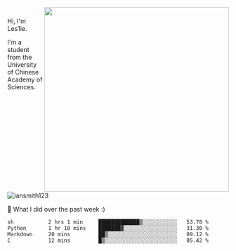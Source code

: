 <img align="right" src="https://github-readme-stats.vercel.app/api?username=iansmith123&show_icons=true&hide_border=true" width="420">

### 
Hi, I'm Les1ie. 

I'm a student from the University of Chinese Academy of Sciences.

<img src="https://komarev.com/ghpvc/?username=iansmith123" alt="iansmith123" />




🔭 What I did over the past week :)
<!--START_SECTION:waka-->
```text
sh           2 hrs 1 min     █████████████▒░░░░░░░░░░░   53.78 % 
Python       1 hr 10 mins    ███████▓░░░░░░░░░░░░░░░░░   31.30 % 
Markdown     20 mins         ██▒░░░░░░░░░░░░░░░░░░░░░░   09.12 % 
C            12 mins         █▒░░░░░░░░░░░░░░░░░░░░░░░   05.42 % 
```
<!--END_SECTION:waka-->


<!--
**IanSmith123/IanSmith123** is a ✨ _special_ ✨ repository because its `README.md` (this file) appears on your GitHub profile.
<img src="https://github.githubassets.com/images/spinners/octocat-spinner-64.gif">

Here are some ideas to get you started:

- 🔭 I’m currently working on ...
- 🌱 I’m currently learning ...
- 👯 I’m looking to collaborate on ...
- 🤔 I’m looking for help with ...
- 💬 Ask me about ...
- 📫 How to reach me: ...
- 😄 Pronouns: ...
- ⚡ Fun fact: ...
-->
